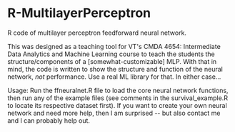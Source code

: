 # R-MultilayerPerceptron
R code of multilayer perceptron feedforward neural network.

This was designed as a teaching tool for VT's CMDA 4654: Intermediate Data Analytics and Machine Learning course to teach the students the structure/components of a [somewhat-customizable] MLP. With that in mind, the code is written to show the structure and function of the neural network, *not* performance. Use a real ML library for that. In either case...

Usage: Run the ffneuralnet.R file to load the core neural network functions, then run any of the example files (see comments in the survival_example.R to locate its respective dataset first). If you want to create your own neural network and need more help, then I am surprised -- but also contact me and I can probably help out.

